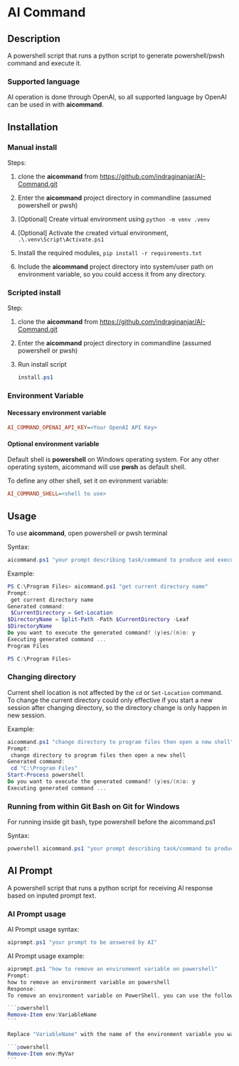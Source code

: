 # AI Command

## Description

A powershell script that runs a python script to generate powershell/pwsh command and execute it.

### Supported language

AI operation is done through OpenAI, so all supported language  by OpenAI can be used in with **aicommand**.

## Installation

### Manual install

Steps:

1. clone the **aicommand** from <https://github.com/indraginanjar/AI-Command.git>

2. Enter the **aicommand** project directory in commandline (assumed powershell or pwsh)

3. [Optional] Create virtual environment using `python -m venv .venv`

4. [Optional] Activate the created virtual environment, `.\.venv\Script\Activate.ps1`

5. Install the required modules, `pip install -r requirements.txt`

6. Include the **aicommand** project directory into system/user path on environment variable, so you could access it from any directory.

### Scripted install

Step:

1. clone the **aicommand** from <https://github.com/indraginanjar/AI-Command.git>

2. Enter the **aicommand** project directory in commandline (assumed powershell or pwsh)

3. Run install script

    ```powershell
    install.ps1
    ```

### Environment Variable

#### Necessary environment variable

```ini
AI_COMMAND_OPENAI_API_KEY=<Your OpenAI API Key>
```

#### Optional environment variable

Default shell is **powershell** on Windows operating system. For any other operating system, aicommand will use **pwsh** as default shell.

To define any other shell, set it on evironment variable:

```ini
AI_COMMAND_SHELL=<shell to use>
```

## Usage

To use **aicommand**, open powershell or pwsh terminal

Syntax:

```powershell
aicommand.ps1 "your prompt describing task/command to produce and execute."
```

Example:

```powershell
PS C:\Program Files> aicommand.ps1 "get current directory name"
Prompt:
 get current directory name
Generated command:
 $CurrentDirectory = Get-Location
$DirectoryName = Split-Path -Path $CurrentDirectory -Leaf
$DirectoryName
Do you want to execute the generated command? (y)es/(n)o: y
Executing generated command ...
Program Files

PS C:\Program Files>
```

### Changing directory

Current shell location is not affected by  the `cd` or `Set-Location` command. To change the current directory could only effective if you start a new session after changing directory, so the directory change is only happen in new session.

Example:

```powershell
aicommand.ps1 "change directory to program files then open a new shell"
Prompt:
 change directory to program files then open a new shell
Generated command:
 cd "C:\Program Files"
Start-Process powershell
Do you want to execute the generated command? (y)es/(n)o: y
Executing generated command ...
```

### Running from within Git Bash on Git for Windows

For running inside git bash, type powershell before the aicommand.ps1

Syntax:

```powershell
powershell aicommand.ps1 "your prompt describing task/command to produce and execute."
```

## AI Prompt

A powershell script that runs a python script for receiving AI response based on inputed prompt text.

### AI Prompt usage

AI Prompt usage syntax:

```powershell
aiprompt.ps1 "your prompt to be answered by AI"
```

AI Prompt usage example:

````powershell
aiprompt.ps1 "how to remove an environment variable on powershell"
Prompt:
how to remove an environment variable on powershell
Response:
To remove an environment variable on PowerShell, you can use the following command:

```powershell
Remove-Item env:VariableName
```

Replace "VariableName" with the name of the environment variable you want to remove. For example, to remove an environment variable named "MyVar", you would use:

```powershell
Remove-Item env:MyVar
```
````
